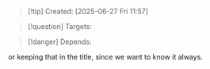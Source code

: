 
>[!tip] Created: [2025-06-27 Fri 11:57]

>[!question] Targets: 

>[!danger] Depends: 

or keeping that in the title, since we want to know it always.